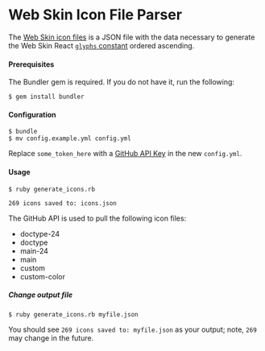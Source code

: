 Web Skin Icon File Parser
===

The [Web Skin icon files](https://github.com/Workiva/web-skin/blob/master/static/_data/constants/icons/) is a JSON file with the data necessary to generate the Web Skin React [`glyphs` constant](https://github.com/Workiva/web-skin-react/blob/master/src/constants.js#L44) ordered ascending.

#### Prerequisites

The Bundler gem is required. If you do not have it, run the following:
```
$ gem install bundler
```

#### Configuration
```
$ bundle
$ mv config.example.yml config.yml
```

Replace `some_token_here` with a [GitHub API Key](https://github.com/settings/applications) in the new `config.yml`.

#### Usage

```
$ ruby generate_icons.rb

269 icons saved to: icons.json
```

The GitHub API is used to pull the following icon files:
- doctype-24
- doctype
- main-24
- main
- custom
- custom-color

##### Change output file
```
$ ruby generate_icons.rb myfile.json
```

You should see `269 icons saved to: myfile.json` as your output; note, `269` may change in the future.
